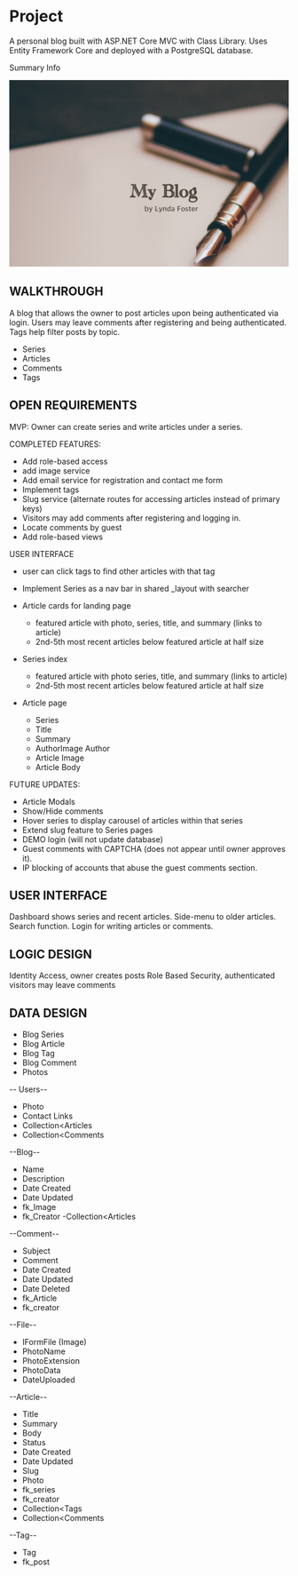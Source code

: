 # Project
A personal blog built with ASP.NET Core MVC with Class Library. Uses Entity Framework Core and deployed with a PostgreSQL database. 

Summary Info

![My App](./app.png)

## WALKTHROUGH
A blog that allows the owner to post articles upon being authenticated via login. Users may leave comments after registering and being authenticated. Tags help filter posts by topic. 

- Series
- Articles
- Comments
- Tags

## OPEN REQUIREMENTS

MVP:
Owner can create series and write articles under a series.

COMPLETED FEATURES:
- Add role-based access
- add image service
- Add email service for registration and contact me form
- Implement tags 
- Slug service (alternate routes for accessing articles instead of primary keys)
- Visitors may add comments after registering and logging in. 
- Locate comments by guest
- Add role-based views

USER INTERFACE
- user can click tags to find other articles with that tag
- Implement Series as a nav bar in shared _layout with searcher

- Article cards for landing page
	- featured article with photo, series, title, and summary (links to article)
	- 2nd-5th most recent articles below featured article at half size

- Series index
	- featured article with photo series, title, and summary (links to article)
	- 2nd-5th most recent articles below featured article at half size

- Article page
	- Series
	- Title
	- Summary
	- AuthorImage Author
	- Article Image
	- Article Body

FUTURE UPDATES:
- Article Modals
- Show/Hide comments
- Hover series to display carousel of articles within that series
- Extend slug feature to Series pages
- DEMO login (will not update database)
- Guest comments with CAPTCHA (does not appear until owner approves it). 
- IP blocking of accounts that abuse the guest comments section.

## USER INTERFACE
Dashboard shows series and recent articles. Side-menu to older articles. Search function. Login for writing articles or comments. 

## LOGIC DESIGN
Identity Access, owner creates posts
Role Based Security, authenticated visitors may leave comments


## DATA DESIGN
- Blog Series
- Blog Article
- Blog Tag
- Blog Comment
- Photos

-- Users--
- Photo
- Contact Links
- Collection<Articles
- Collection<Comments

--Blog--
- Name
- Description
- Date Created
- Date Updated
- fk_Image
- fk_Creator
-Collection<Articles

--Comment--
- Subject
- Comment
- Date Created
- Date Updated
- Date Deleted
- fk_Article
- fk_creator

--File--
- IFormFile (Image)
- PhotoName
- PhotoExtension
- PhotoData
- DateUploaded

--Article--
- Title
- Summary
- Body
- Status
- Date Created
- Date Updated
- Slug
- Photo
- fk_series
- fk_creator
- Collection<Tags
- Collection<Comments

--Tag--
- Tag
- fk_post


